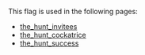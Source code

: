 This flag is used in the following pages:
 - [the_hunt_invitees](../events/the_hunt_invitees.md)
 - [the_hunt_cockatrice](../events/the_hunt_cockatrice.md)
 - [the_hunt_success](../events/the_hunt_success.md)
